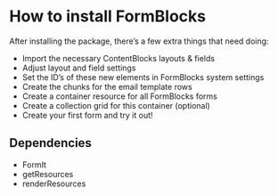 # How to install FormBlocks

After installing the package, there’s a few extra things that need doing:

- Import the necessary ContentBlocks layouts & fields
- Adjust layout and field settings
- Set the ID’s of these new elements in FormBlocks system settings
- Create the chunks for the email template rows
- Create a container resource for all FormBlocks forms
- Create a collection grid for this container (optional)
- Create your first form and try it out!

## Dependencies

- FormIt
- getResources
- renderResources